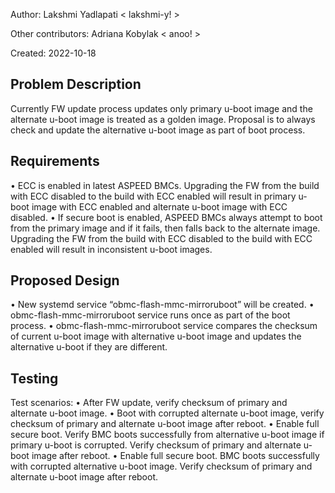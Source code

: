 Author: Lakshmi Yadlapati < lakshmi-y! >

Other contributors: Adriana Kobylak < anoo! >

Created: 2022-10-18

## Problem Description
Currently FW update process updates only primary u-boot image and the alternate u-boot image is treated as a golden image. 
Proposal is to always check and update the alternative u-boot image as part of boot process.

## Requirements
• ECC is enabled in latest ASPEED BMCs. Upgrading the FW from the build with ECC disabled to the build with ECC enabled will result in 
  primary u-boot image with ECC enabled and alternate u-boot image with ECC disabled. 
• If secure boot is enabled, ASPEED BMCs always attempt to boot from the primary image and if it fails, then falls back to the alternate image. 
  Upgrading the FW from the build with ECC disabled to the build with ECC enabled will result in inconsistent u-boot images.
 
## Proposed Design
• New systemd service “obmc-flash-mmc-mirroruboot” will be created. 
• obmc-flash-mmc-mirroruboot service runs once as part of the boot process.
• obmc-flash-mmc-mirroruboot service compares the checksum of current u-boot image with alternative u-boot image and updates the alternative 
  u-boot if they are different.

## Testing
Test scenarios:
• After FW update, verify checksum of primary and alternate u-boot image.
• Boot with corrupted alternate u-boot image, verify checksum of primary and alternate u-boot image after reboot.
• Enable full secure boot. Verify BMC boots successfully from alternative u-boot image if primary u-boot is corrupted. Verify checksum of 
  primary and alternate u-boot image after reboot.
• Enable full secure boot. BMC boots successfully with corrupted alternative u-boot image. Verify checksum of primary and alternate u-boot 
  image after reboot.

